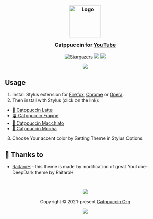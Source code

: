 <h3 align="center">
	<img src="https://raw.githubusercontent.com/catppuccin/catppuccin/main/assets/logos/exports/1544x1544_circle.png" width="100" alt="Logo"/><br/>
	<img src="https://raw.githubusercontent.com/catppuccin/catppuccin/main/assets/misc/transparent.png" height="30" width="0px"/>
	Catppuccin for <a href="https://www.youtube.com">YouTube</a>
	<img src="https://raw.githubusercontent.com/catppuccin/catppuccin/main/assets/misc/transparent.png" height="30" width="0px"/>
</h3>
<p align="center">
    <a href="https://github.com/catppuccin/YouTube/stargazers"><img alt="Stargazers" src="https://img.shields.io/github/stars/catppuccin/YouTube?style=for-the-badge&color=B4BEFE&logoColor=CDD6F4&labelColor=313244"></a>
    <a href="https://github.com/catppuccin/YouTube/issues"><img src="https://img.shields.io/github/issues/catppuccin/YouTube?colorA=313244&colorB=FAB387&style=for-the-badge"></a>
    <a href="https://github.com/catppuccin/YouTube/contributors"><img src="https://img.shields.io/github/contributors/catppuccin/YouTube?colorA=313244&colorB=A6E3A1&style=for-the-badge"></a>
</p>

<p align="center">
  <img src="https://raw.githubusercontent.com/catppuccin/YouTube/main/assets/cat-youtube.png"/>
</p>


## Usage

1. Install Stylus extension for [Firefox](https://addons.mozilla.org/en-US/firefox/addon/styl-us/), [Chrome](https://chrome.google.com/webstore/detail/stylus/clngdbkpkpeebahjckkjfobafhncgmne) or [Opera](https://addons.opera.com/en-gb/extensions/details/stylus/).
2. Then install with Stylus (click on the link):
  - [🌻 Catppuccin Latte](https://github.com/catppuccin/YouTube/raw/main/src/YouTubeCatppuccinLatte.user.css)
  - [🪴 Catppuccin Frappe](https://github.com/catppuccin/YouTube/raw/main/src/YouTubeCatppuccinFrappe.user.css)
  - [🌺 Catppuccin Macchiato](https://github.com/catppuccin/YouTube/raw/main/src/YouTubeCatppuccinMacchiato.user.css)
  - [🌿 Catppuccin Mocha](https://github.com/catppuccin/YouTube/raw/main/src/YouTubeCatppuccinMocha.user.css)
3. Choose Your accent color by Setting Theme in Stylus Options.

## 💝 Thanks to

- [RaitaroH](https://github.com/RaitaroH/YouTube-DeepDark) - this theme is made by modification of great YouTube-DeepDark theme by RaitaroH

&nbsp;

<p align="center"><img src="https://raw.githubusercontent.com/catppuccin/catppuccin/main/assets/footers/gray0_ctp_on_line.svg?sanitize=true" /></p>
<p align="center">Copyright &copy; 2021-present <a href="https://github.com/catppuccin" target="_blank">Catppuccin Org</a>
<p align="center"><a href="https://github.com/catppuccin/YouTube/blob/main/LICENSE"><img src="https://img.shields.io/static/v1.svg?style=for-the-badge&label=License&message=GNU&logoColor=CDD6F4&colorA=313244&colorB=B4BEFE"/></a></p>
